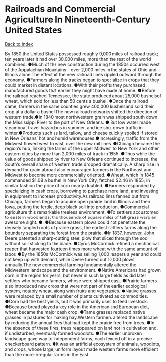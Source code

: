 # Railroads and Commercial Agriculture In Nineteenth-Century United States
[Back to Index](https://github.com/windows10010/tpoExtractor/blob/master/README.md)

By 1850 the United States possessed roughly 9,000 miles of railroad track; ten years later it had over 30,000 miles, more than the rest of the world combined. ●Much of the new construction during the 1850s occurred west of the Appalachian Mountains – over 2,000 miles in the states of Ohio and Illinois alone.The effect of the new railroad lines rippled outward through the economy. ●Farmers along the tracks began to specialize in crops that they could market in distant locations. ●With their profits they purchased manufactured goods that earlier they might have made at home. ●Before the railroad reached Tennessee, the state produced about 25,000 bushelsof wheat, which sold for less than 50 cents a bushel. ●Once the railroad came, farmers in the same counties grew 400,000 bushelsand sold their crop at a dollar a bushel.The new railroad networks shifted the direction of western trade.●In 1840 most northwestern grain was shipped south down the Mississippi River to the port of New Orleans.
● But low water made steamboat travel hazardous in summer, and ice shut down traffic in winter.●Products such as lard, tallow, and cheese quickly spoiled if stored in New Orleans’ hot and 
 humid warehouses.●Increasingly, traffic from the Midwest flowed west to east, over the new rail lines. ●Chicago became the region’s hub, linking the farms of the upper Midwest to New York and 
 other eastern cities by more than 2,000 miles of track in 1855. ●Thus while the value of goods shipped by river to New Orleans continued to increase, the South’s overall share of western trade 
 dropped dramatically.       A sharp rise in demand for grain abroad also encouraged farmers in the Northeast and Midwest to become more commercially oriented. ●Wheat, which in 1845 commanded $1.08 a bushel in New York City, fetched $2.46 in 1855; in similar fashion the price of corn nearly doubled. ●Farmers responded by specializing in cash crops, borrowing to purchase more land, and investing in equipment to increase productivity.As railroad lines fanned out from Chicago, farmers began to acquire open prairie land in Illinois and then Iowa, putting the fertile, deep black soil into production. ●Commercial agriculture this remarkable treeless environment. ●To settlers accustomed to eastern woodlands, the thousands of square miles of tall grass were an awesome sight. ●. ●Because eastern plows could not penetrate the densely tangled roots of prairie grass, the earliest settlers farms along the boundary separating the forest from the prairie. ●In 1837, however, John Deere patented a sharp-cutting steel plow that sliced through the sod without soil sticking to the blade. ●Cyrus McCormick refined a mechanical reaper that harvested fourteen times more wheat with the same amount of labor. ●By the 1850s McCormick was selling 1,000 reapers a year and could not keep up with demand, while Deere turned out 10,000 plows annually.The new commercial farming fundamentally altered the Midwestern landscape and the environment. ●Native Americans had grown corn in the region for years, but never in such large fields as did later settlers who became farmers, whose were shipped east. ●Prairie farmers also introduced new crops that were not part of the earlier ecological system, notably wheat, along with fruits and vegetables. ●Native grasses were replaced by a small number of plants cultivated as commodities. ●Corn had the best yields, but it was primarily used to feed livestock. ●Because bread played a key role in the American and European diet, wheat became the major cash crop. ●Tame grasses replaced native grasses in pastures for making hay.Western farmers altered the landscape by reducing the annual fires that had kept the prairie free from trees. ●In the absence of these fires, trees reappeared on land not in cultivation and, if undisturbed, eventually formed woodlots. ●The earlier unbroken landscape gave way to independent farms, each fenced off in a precise checkerboard pattern. ●It was an artificial ecosystem of animals, woodlots, and crops, whose large, uniform layout made western farms more efficient than the more-irregular farms in the East.